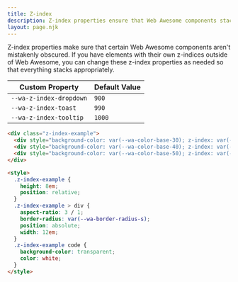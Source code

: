 ```yaml
---
title: Z-index
description: Z-index properties ensure that Web Awesome components stack in a logical order.
layout: page.njk
---
```


Z-index properties make sure that certain Web Awesome components aren't mistakenly obscured. If you have elements with their own z-indices outside of Web Awesome, you can change these z-index properties as needed so that everything stacks appropriately.

| Custom Property               |  Default Value                        |
| ----------------------------- | ------------------------------- |
| `--wa-z-index-dropdown`   | <code>900</code> |
| `--wa-z-index-toast`   | <code>990</code> |
| `--wa-z-index-tooltip`   | <code>1000</code> |

```html {.example}
<div class="z-index-example">
  <div style="background-color: var(--wa-color-base-30); z-index: var(--wa-z-index-dropdown)"><code>--wa-z-index-dropdown</code></div>
  <div style="background-color: var(--wa-color-base-40); z-index: var(--wa-z-index-toast); margin-inline-start: 2em; margin-block-start: 2em"><code>--wa-z-index-toast</code></div>
  <div style="background-color: var(--wa-color-base-50); z-index: var(--wa-z-index-tooltip); margin-inline-start: 4em; margin-block-start: 4em;"><code>--wa-z-index-tooltip</code></div>
</div>

<style>
  .z-index-example {
    height: 8em;
    position: relative;
  }
  .z-index-example > div {
    aspect-ratio: 3 / 1;
    border-radius: var(--wa-border-radius-s);
    position: absolute;
    width: 12em;
  }
  .z-index-example code {
    background-color: transparent;
    color: white;
  }
</style>
```

